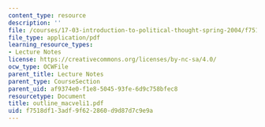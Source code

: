 ```yaml
---
content_type: resource
description: ''
file: /courses/17-03-introduction-to-political-thought-spring-2004/f7518df13adf9f622860d9d87d7c9e9a_outline_macveli1.pdf
file_type: application/pdf
learning_resource_types:
- Lecture Notes
license: https://creativecommons.org/licenses/by-nc-sa/4.0/
ocw_type: OCWFile
parent_title: Lecture Notes
parent_type: CourseSection
parent_uid: af9374e0-f1e8-5045-93fe-6d9c758bfec8
resourcetype: Document
title: outline_macveli1.pdf
uid: f7518df1-3adf-9f62-2860-d9d87d7c9e9a
---
```

